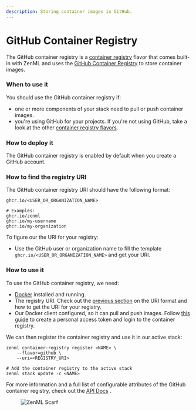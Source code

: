 ```yaml
---
description: Storing container images in GitHub.
---
```


# GitHub Container Registry

The GitHub container registry is a [container registry](container-registries.md) flavor that comes built-in with ZenML
and uses
the [GitHub Container Registry](https://docs.github.com/en/packages/working-with-a-github-packages-registry/working-with-the-container-registry)
to store container images.

### When to use it

You should use the GitHub container registry if:

* one or more components of your stack need to pull or push container images.
* you're using GitHub for your projects. If you're not using GitHub, take a look at the
  other [container registry flavors](container-registries.md#container-registry-flavors).

### How to deploy it

The GitHub container registry is enabled by default when you create a GitHub account.

### How to find the registry URI

The GitHub container registry URI should have the following format:

```shell
ghcr.io/<USER_OR_ORGANIZATION_NAME>

# Examples:
ghcr.io/zenml
ghcr.io/my-username
ghcr.io/my-organization
```

To figure our the URI for your registry:

* Use the GitHub user or organization name to fill the template `ghcr.io/<USER_OR_ORGANIZATION_NAME>` and get your URI.

### How to use it

To use the GitHub container registry, we need:

* [Docker](https://www.docker.com) installed and running.
* The registry URI. Check out the [previous section](github.md#how-to-find-the-registry-uri) on the URI format and how
  to get the URI for your registry.
* Our Docker client configured, so it can pull and push images.
  Follow [this guide](https://docs.github.com/en/packages/working-with-a-github-packages-registry/working-with-the-container-registry#authenticating-to-the-container-registry)
  to create a personal access token and login to the container registry.

We can then register the container registry and use it in our active stack:

```shell
zenml container-registry register <NAME> \
    --flavor=github \
    --uri=<REGISTRY_URI>

# Add the container registry to the active stack
zenml stack update -c <NAME>
```

For more information and a full list of configurable attributes of the GitHub container registry, check out
the [API Docs](https://sdkdocs.zenml.io/latest/core\_code\_docs/core-container\_registries/#zenml.container\_registries.github\_container\_registry.GitHubContainerRegistry)
.

<!-- For scarf -->
<figure><img alt="ZenML Scarf" referrerpolicy="no-referrer-when-downgrade" src="https://static.scarf.sh/a.png?x-pxid=f0b4f458-0a54-4fcd-aa95-d5ee424815bc" /></figure>
